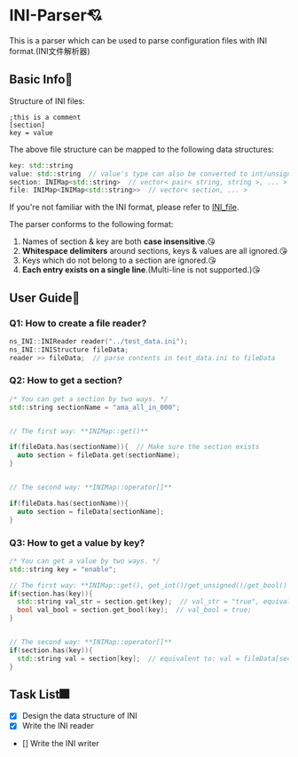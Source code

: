 # INI-Parser💘
This is a parser which can be used to parse configuration files with INI format.(INI文件解析器)     

## Basic Info💬
Structure of INI files:
```
;this is a comment
[section]
key = value
```

The above file structure can be mapped to the following data structures:
```cpp
key: std::string
value: std::string  // value's type can also be converted to int/unsigned/bool.
section: INIMap<std::string>  // vector< pair< string, string >, ... >
file: INIMap<INIMap<std::string>>  // vector< section, ... >
```

If you're not familiar with the INI format, please refer to [INI_file](https://en.wikipedia.org/wiki/INI_file).

The parser conforms to the following format:

1. Names of section & key are both **case insensitive**.😘
2. **Whitespace delimiters** around sections, keys & values are all ignored.😘
3. Keys which do not belong to a section are ignored.😘
4. **Each entry exists on a single line**.(Multi-line is not supported.)😘

## User Guide🔎

### Q1: How to create a file reader?
```cpp
ns_INI::INIReader reader("../test_data.ini");
ns_INI::INIStructure fileData;
reader >> fileData;  // parse contents in test_data.ini to fileData
```

### Q2: How to get a section?
```cpp
/* You can get a section by two ways. */
std::string sectionName = "ama_all_in_000";


// The first way: **INIMap::get()**

if(fileData.has(sectionName)){  // Make sure the section exists
  auto section = fileData.get(sectionName);
}


// The second way: **INIMap::operator[]**

if(fileData.has(sectionName)){
  auto section = fileData[sectionName];
}
```

### Q3: How to get a value by key?
```cpp
/* You can get a value by two ways. */
std::string key = "enable";

// The first way: **INIMap::get(), get_int()/get_unsigned()/get_bool() also provided**
if(section.has(key)){
  std::string val_str = section.get(key);  // val_str = "true", equivalent to: val_str = fileData.get(sectionName).get(key);
  bool val_bool = section.get_bool(key);  // val_bool = true;
}


// The second way: **INIMap::operator[]**
if(section.has(key)){
  std::string val = section[key];  // equivalent to: val = fileData[sectionName][key];
}
```

## Task List🎆
- [x] Design the data structure of INI
- [x] Write the INI reader
- [] Write the INI writer







